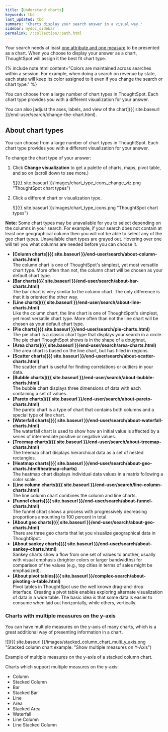 ```yaml
---
title: [Understand charts]
keywords: tbd
last_updated: tbd
summary: "Charts display your search answer in a visual way."
sidebar: mydoc_sidebar
permalink: /:collection/:path.html
---
```

Your search needs at least [one attribute and one measure](about-attributes-and-measures.html#) to be presented as a chart. When you choose to display your answer as a chart, ThoughtSpot will assign it the best fit chart type.

{% include note.html content="Colors are maintained across searches within a session. For example, when doing a search on revenue by state, each state will keep its color assigned to it even if you change the search or chart type." %}

You can choose from a large number of chart types in ThoughtSpot. Each chart type provides you with a different visualization for your answer.

You can also [adjust the axes, labels, and view of the chart]({{ site.baseurl }}/end-user/search/change-the-chart.html).

## About chart types

You can choose from a large number of chart types in ThoughtSpot. Each chart type provides you with a different visualization for your answer.

To change the chart type of your answer:

1. Click **Change visualization** to get a palette of charts, maps, pivot table, and so on (scroll down to see more.)

   ![]({{ site.baseurl }}/images/chart_type_icons_change_viz.png "ThoughtSpot chart types")

2. Click a different chart or visualization type.

   ![]({{ site.baseurl }}/images/chart_type_icons.png "ThoughtSpot chart types")

**Note:** Some chart types may be unavailable for you to select depending on the columns in your search. For example, if your search does not contain at least one geographical column then you will not be able to select any of the geo chart types. Unavailable chart types are grayed out. Hovering over one will tell you what columns are needed before you can choose it.

-   **[Column charts]({{ site.baseurl }}/end-user/search/about-column-charts.html)**  
The column chart is one of ThoughtSpot's simplest, yet most versatile chart type. More often than not, the column chart will be chosen as your default chart type.
-   **[Bar charts]({{ site.baseurl }}/end-user/search/about-bar-charts.html)**  
The bar chart is very similar to the column chart. The only difference is that it is oriented the other way.
-   **[Line charts]({{ site.baseurl }}/end-user/search/about-line-charts.html)**  
Like the column chart, the line chart is one of ThoughtSpot's simplest, yet most versatile chart type. More often than not the line chart will be chosen as your default chart type.
-   **[Pie charts]({{ site.baseurl }}/end-user/search/pie-charts.html)**  
The pie chart is a classic chart type that displays your search in a circle. The pie chart ThoughtSpot shows is in the shape of a doughnut.
-   **[Area charts]({{ site.baseurl }}/end-user/search/area-charts.html)**  
The area chart is based on the line chart, but has filled in regions.
-   **[Scatter charts]({{ site.baseurl }}/end-user/search/about-scatter-charts.html)**  
The scatter chart is useful for finding correlations or outliers in your data.
-   **[Bubble charts]({{ site.baseurl }}/end-user/search/about-bubble-charts.html)**  
The bubble chart displays three dimensions of data with each containing a set of values.
-   **[Pareto charts]({{ site.baseurl }}/end-user/search/about-pareto-charts.html)**  
The pareto chart is a type of chart that contains both columns and a special type of line chart.
-   **[Waterfall charts]({{ site.baseurl }}/end-user/search/about-waterfall-charts.html)**  
The waterfall chart is used to show how an initial value is affected by a series of intermediate positive or negative values.
-   **[Treemap charts]({{ site.baseurl }}/end-user/search/about-treemap-charts.html)**  
The treemap chart displays hierarchical data as a set of nested rectangles.
-   **[Heatmap charts]({{ site.baseurl }}/end-user/search/about-geo-charts.html#heatmap-charts)**  
The heatmap chart displays individual data values in a matrix following a color scale.
-   **[Line column charts]({{ site.baseurl }}/end-user/search/line-column-charts.html)**  
The line column chart combines the column and line charts.
-   **[Funnel charts]({{ site.baseurl }}/end-user/search/about-funnel-charts.html)**  
The funnel chart shows a process with progressively decreasing proportions amounting to 100 percent in total.
-   **[About geo charts]({{ site.baseurl }}/end-user/search/about-geo-charts.html)**  
There are three geo charts that let you visualize geographical data in ThoughtSpot.
-   **[About sankey charts]({{ site.baseurl }}/end-user/search/about-sankey-charts.html)**  
Sankey charts show a flow from one set of values to another, usually with visual emphasis (brighter colors or larger bandwidths) for comparison of the values (e.g., top cities in terms of sales might be emphasized).
-   **[About pivot tables]({{ site.baseurl }}/complex-search/about-pivoting-a-table.html)**  
Pivot tables in ThoughtSpot use the well known drag-and-drop interface. Creating a pivot table enables exploring alternate visualization of data in a wide table. The basic idea is that some data is easier to consume when laid out horizontally, while others, vertically.

### Charts with multiple measures on the y-axis

You can have multiple measures on the y-axis of many charts, which is a great additional way of presenting information in a chart.

![]({{ site.baseurl }}/images/stacked_column_chart_multi_y_axis.png "Stacked column chart example: "Show multiple measures on Y-Axis")

Example of multiple measures on the y-axis of a stacked column chart.

Charts which support multiple measures on the y-axis:
* Column
* Stacked Column
* Bar
* Stacked Bar
* Line
* Area
* Stacked Area
* Waterfall
* Line Column
* Line Stacked Column
